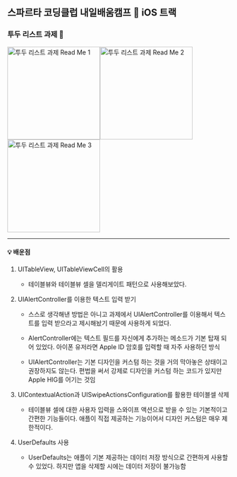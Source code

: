 ## 스파르타 코딩클럽 내일배움캠프 🍎 iOS 트랙

### 투두 리스트 과제 📝

<img width="210" alt="투두 리스트 과제 Read Me 1" src="https://github.com/dave17code/TeamSpaToDoList/assets/151927621/f96ac3af-437b-4174-b25c-278d0b8cbba4"><img width="210" alt="투두 리스트 과제 Read Me 2" src="https://github.com/dave17code/TeamSpaToDoList/assets/151927621/0a036637-8e82-4020-b6d2-924b27021dba"><img width="210" alt="투두 리스트 과제 Read Me 3" src="https://github.com/dave17code/TeamSpaToDoList/assets/151927621/7092dedc-48c9-498c-b99b-a42e5ee983da">

---
#### 💡 배운점    

1. UITableView, UITableViewCell의 활용 

   - 테이블뷰와 테이블뷰 셀을 델리게이트 패턴으로 사용해보았다.

2. UIAlertController를 이용한 텍스트 입력 받기

   - 스스로 생각해낸 방법은 아니고 과제에서 UIAlertController를 이용해서 텍스트를 입력 받으라고 제시해놨기 때문에 사용하게 되었다.

   - AlertController에는 텍스트 필드를 자신에게 추가하는 메소드가 기본 탑재 되어 있었다. 아이폰 유저라면 Apple ID 암호를 입력할 때 자주 사용하던 방식

   - UIAlertController는 기본 디자인을 커스텀 하는 것을 거의 막아놓은 상태이고 권장하지도 않는다. 편법을 써서 강제로 디자인을 커스텀 하는 코드가 있지만 Apple HIG를 어기는 것임

3. UIContextualAction과 UISwipeActionsConfiguration를 활용한 테이블셀 삭제

   - 테이블뷰 셀에 대한 사용자 입력을 스와이프 액션으로 받을 수 있는 기본적이고 간편한 기능들이다. 애플이 직접 제공하는 기능이어서 디자인 커스텀은 매우 제한적이다.
     
4. UserDefaults 사용

   - UserDefaults는 애플이 기본 제공하는 데이터 저장 방식으로 간편하게 사용할 수 있었다. 하지만 앱을 삭제할 시에는 데이터 저장이 불가능함
